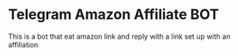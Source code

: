 # Telegram Amazon Affiliate BOT

This is a bot that eat amazon link and reply with a link set up with an affiliation
